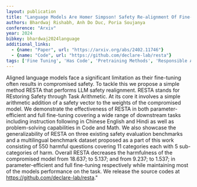 ```yaml
---
layout: publication
title: "Language Models Are Homer Simpson! Safety Re-alignment Of Fine-tuned Language Models Through Task Arithmetic"
authors: Bhardwaj Rishabh, Anh Do Duc, Poria Soujanya
conference: "Arxiv"
year: 2024
bibkey: bhardwaj2024language
additional_links:
  - {name: "Paper", url: "https://arxiv.org/abs/2402.11746"}
  - {name: "Code", url: "https://github.com/declare-lab/resta"}
tags: ['Fine Tuning', 'Has Code', 'Pretraining Methods', 'Responsible AI', 'Training Techniques']
---
```

Aligned language models face a significant limitation as their fine-tuning often results in compromised safety. To tackle this we propose a simple method RESTA that performs LLM safety realignment. RESTA stands for REstoring Safety through Task Arithmetic. At its core it involves a simple arithmetic addition of a safety vector to the weights of the compromised model. We demonstrate the effectiveness of RESTA in both parameter-efficient and full fine-tuning covering a wide range of downstream tasks including instruction following in Chinese English and Hindi as well as problem-solving capabilities in Code and Math. We also showcase the generalizability of RESTA on three existing safety evaluation benchmarks and a multilingual benchmark dataset proposed as a part of this work consisting of 550 harmful questions covering 11 categories each with 5 sub-categories of harm. Overall RESTA decreases the harmfulness of the compromised model from 18.637; to 5.137; and from 9.237; to 1.537; in parameter-efficient and full fine-tuning respectively while maintaining most of the models performance on the task. We release the source codes at https://github.com/declare-lab/resta."

